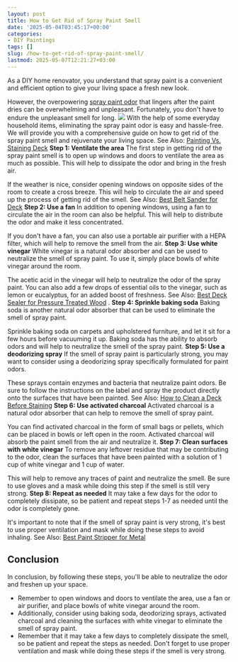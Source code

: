 ```yaml
---
layout: post
title: How to Get Rid of Spray Paint Smell
date: '2025-05-04T03:45:17+00:00'
categories:
- DIY Paintings
tags: []
slug: /how-to-get-rid-of-spray-paint-smell/
lastmod: 2025-05-07T12:21:27+03:00
---
```


As a DIY home renovator, you understand that spray paint is a convenient and efficient option to give your living space a fresh new look.

However, the overpowering
[spray paint odor](https://www.wikihow.com/Get-Rid-of-Paint-Smells)
that lingers after the paint dries can be overwhelming and unpleasant. Fortunately, you don't have to endure the unpleasant smell for long.
![](/assets/img/img/)
With the help of some everyday household items, eliminating the spray paint odor is easy and hassle-free. We will provide you with a comprehensive guide on how to get rid of the spray paint smell and rejuvenate your living space.
See Also:
[Painting Vs. Staining Deck](https://pestpolicy.com/painting-vs-staining-deck/)
**Step 1: Ventilate the area**
The first step in getting rid of the spray paint smell is to open up windows and doors to ventilate the area as much as possible. This will help to dissipate the odor and bring in the fresh air.

If the weather is nice, consider opening windows on opposite sides of the room to create a cross breeze. This will help to circulate the air and speed up the process of getting rid of the smell.
See Also:
[Best Belt Sander for Deck](https://pestpolicy.com/best-belt-sander-for-deck/)
**Step 2: Use a fan**
In addition to opening windows, using a fan to circulate the air in the room can also be helpful. This will help to distribute the odor and make it less concentrated.

If you don't have a fan, you can also use a portable air purifier with a HEPA filter, which will help to remove the smell from the air.
**Step 3: Use white vinegar**
White vinegar is a natural odor absorber and can be used to neutralize the smell of spray paint. To use it, simply place bowls of white vinegar around the room.

The acetic acid in the vinegar will help to neutralize the odor of the spray paint. You can also add a few drops of essential oils to the vinegar, such as lemon or eucalyptus, for an added boost of freshness.
See Also:
[Best Deck Sealer for Pressure Treated Wood](https://pestpolicy.com/best-deck-sealer-for-pressure-treated-wood/)
.
**Step 4: Sprinkle baking soda**
Baking soda is another natural odor absorber that can be used to eliminate the smell of spray paint.

Sprinkle baking soda on carpets and upholstered furniture, and let it sit for a few hours before vacuuming it up. Baking soda has the ability to absorb odors and will help to neutralize the smell of the spray paint.
**Step 5: Use a deodorizing spray**
If the smell of spray paint is particularly strong, you may want to consider using a deodorizing spray specifically formulated for paint odors.

These sprays contain enzymes and bacteria that neutralize paint odors. Be sure to follow the instructions on the label and spray the product directly onto the surfaces that have been painted.
See Also:
[How to Clean a Deck Before Staining](https://pestpolicy.com/how-to-clean-a-deck-before-staining/)
**Step 6: Use activated charcoal**
Activated charcoal is a natural odor absorber that can help to remove the smell of spray paint.

You can find activated charcoal in the form of small bags or pellets, which can be placed in bowls or left open in the room. Activated charcoal will absorb the paint smell from the air and neutralize it.
**Step 7: Clean surfaces with white vinegar**
To remove any leftover residue that may be contributing to the odor, clean the surfaces that have been painted with a solution of 1 cup of white vinegar and 1 cup of water.

This will help to remove any traces of paint and neutralize the smell. Be sure to use gloves and a mask while doing this step if the smell is still very strong.
**Step 8: Repeat as needed**
It may take a few days for the odor to completely dissipate, so be patient and repeat steps 1-7 as needed until the odor is completely gone.

It's important to note that if the smell of spray paint is very strong, it's best to use proper ventilation and mask while doing these steps to avoid inhaling.
See Also:
[Best Paint Stripper for Metal](https://pestpolicy.com/best-paint-stripper-for-metal/)
## Conclusion
In conclusion, by following these steps, you'll be able to neutralize the odor and freshen up your space.
- Remember to open windows and doors to ventilate the area, use a fan or air purifier, and place bowls of white vinegar around the room.
- Additionally, consider using baking soda, deodorizing sprays, activated charcoal and cleaning the surfaces with white vinegar to eliminate the smell of spray paint.
- Remember that it may take a few days to completely dissipate the smell, so be patient and repeat the steps as needed.
Don't forget to use proper ventilation and mask while doing these steps if the smell is very strong.
